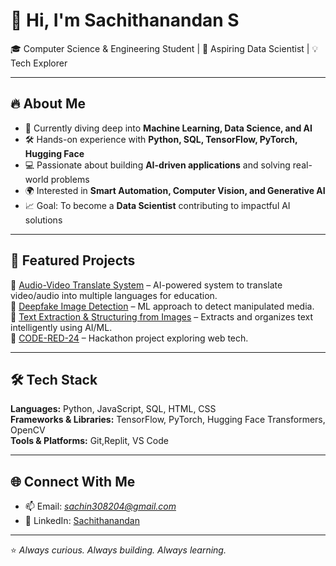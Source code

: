 # 👋 Hi, I'm Sachithanandan S  

🎓 Computer Science & Engineering Student | 🚀 Aspiring Data Scientist | 💡 Tech Explorer  

---

## 🔥 About Me
- 🌱 Currently diving deep into **Machine Learning, Data Science, and AI**  
- 🛠️ Hands-on experience with **Python, SQL, TensorFlow, PyTorch, Hugging Face**  
- 💻 Passionate about building **AI-driven applications** and solving real-world problems  
- 🌍 Interested in **Smart Automation, Computer Vision, and Generative AI**  
- 📈 Goal: To become a **Data Scientist** contributing to impactful AI solutions  

---

## 📂 Featured Projects
🔹 [Audio-Video Translate System](https://github.com/Sachithanandan/Audio-Video-Translate-System) – AI-powered system to translate video/audio into multiple languages for education.  
🔹 [Deepfake Image Detection](https://github.com/Sachithanandan/Deepfake-Image-Detection) – ML approach to detect manipulated media.  
🔹 [Text Extraction & Structuring from Images](https://github.com/Sachithanandan/Text-Extraction-and-Structuring-from-Images-Using-AI-ML) – Extracts and organizes text intelligently using AI/ML.  
🔹 [CODE-RED-24](https://github.com/Sachithanandan/CODE-RED-24) – Hackathon project exploring web tech.  

---

## 🛠️ Tech Stack
**Languages:** Python, JavaScript, SQL, HTML, CSS  
**Frameworks & Libraries:** TensorFlow, PyTorch, Hugging Face Transformers, OpenCV  
**Tools & Platforms:** Git,Replit, VS Code  

---


## 🌐 Connect With Me
- 📫 Email: *sachin308204@gmail.com*  
- 💼 LinkedIn: [Sachithanandan](https://www.linkedin.com/in/sachithanandan-sundaram-6648b51b8/)  


---
⭐️ *Always curious. Always building. Always learning.*
